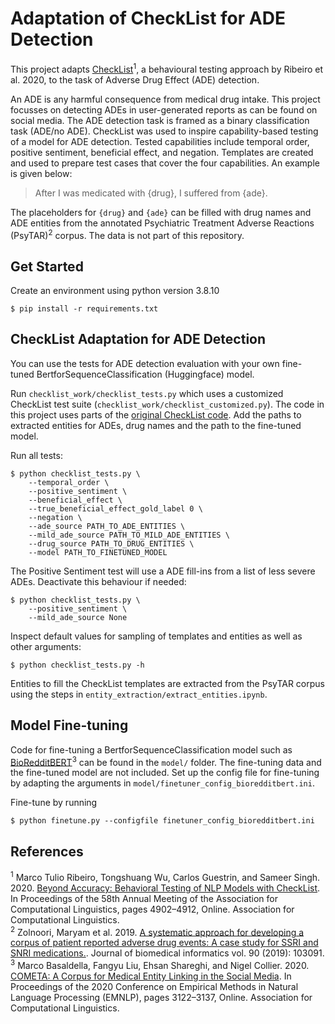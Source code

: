 # Adaptation of CheckList for ADE Detection

This project adapts [CheckList](https://github.com/marcotcr/checklist)<sup>1</sup>, a behavioural testing approach by Ribeiro et al. 2020, to the task of Adverse Drug Effect (ADE) detection. 

An ADE is any harmful consequence from medical drug intake. This project focusses on detecting ADEs in user-generated reports as can be found on social media. The ADE detection task is framed as a binary classification task (ADE/no ADE). CheckList was used to inspire capability-based testing of a model for ADE detection. Tested capabilities include temporal order, positive sentiment, beneficial effect, and negation. Templates are created and used to prepare test cases that cover the four capabilities. An example is given below:

> After I was medicated with {drug}, I suffered from {ade}.

The placeholders for `{drug}` and `{ade}` can be filled with drug names and ADE entities from the annotated Psychiatric Treatment Adverse Reactions (PsyTAR)<sup>2</sup> corpus. The data is not part of this repository.

## Get Started

Create an environment using python version 3.8.10 
```
$ pip install -r requirements.txt
```

## CheckList Adaptation for ADE Detection
You can use the tests for ADE detection evaluation with your own fine-tuned BertforSequenceClassification (Huggingface) model.

Run `checklist_work/checklist_tests.py` which uses a customized CheckList test suite (`checklist_work/checklist_customized.py`). The code in this project uses parts of the [original CheckList code](https://github.com/marcotcr/checklist). Add the paths to extracted entities for ADEs, drug names and the path to the fine-tuned model.

Run all tests:
```
$ python checklist_tests.py \
    --temporal_order \
    --positive_sentiment \
    --beneficial_effect \
    --true_beneficial_effect_gold_label 0 \
    --negation \
    --ade_source PATH_TO_ADE_ENTITIES \
    --mild_ade_source PATH_TO_MILD_ADE_ENTITIES \
    --drug_source PATH_TO_DRUG_ENTITIES \
    --model PATH_TO_FINETUNED_MODEL
```
The Positive Sentiment test will use a ADE fill-ins from a list of less severe ADEs. Deactivate this behaviour if needed:
```
$ python checklist_tests.py \
    --positive_sentiment \
    --mild_ade_source None
```
Inspect default values for sampling of templates and entities as well as other arguments:
```
$ python checklist_tests.py -h
```

Entities to fill the CheckList templates are extracted from the PsyTAR corpus using the steps in `entity_extraction/extract_entities.ipynb`. 

## Model Fine-tuning
Code for fine-tuning a BertforSequenceClassification model such as [BioRedditBERT](https://huggingface.co/cambridgeltl/BioRedditBERT-uncased)<sup>3</sup> can be found in the `model/` folder. The fine-tuning data and the fine-tuned model are not included. Set up the config file for fine-tuning by adapting the arguments in `model/finetuner_config_bioredditbert.ini`.

Fine-tune by running
```
$ python finetune.py --configfile finetuner_config_bioredditbert.ini
```
## References
<sup>1</sup> Marco Tulio Ribeiro, Tongshuang Wu, Carlos Guestrin, and Sameer Singh. 2020. [Beyond Accuracy: Behavioral Testing of NLP Models with CheckList](https://aclanthology.org/2020.acl-main.442/). In Proceedings of the 58th Annual Meeting of the Association for Computational Linguistics, pages 4902–4912, Online. Association for Computational Linguistics. \
<sup>2</sup> Zolnoori, Maryam et al. 2019. [A systematic approach for developing a corpus of patient reported adverse drug events: A case study for SSRI and SNRI medications.](https://pubmed.ncbi.nlm.nih.gov/30611893/). Journal of biomedical informatics vol. 90 (2019): 103091. \
<sup>3</sup> Marco Basaldella, Fangyu Liu, Ehsan Shareghi, and Nigel Collier. 2020. [COMETA: A Corpus for Medical Entity Linking in the Social Media](https://aclanthology.org/2020.emnlp-main.253/). In Proceedings of the 2020 Conference on Empirical Methods in Natural Language Processing (EMNLP), pages 3122–3137, Online. Association for Computational Linguistics.
